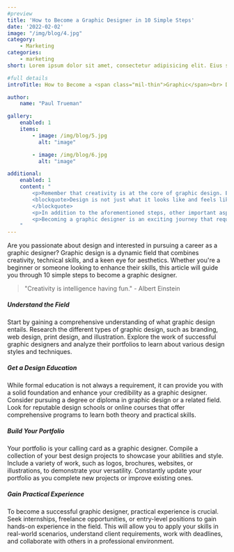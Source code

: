 ```yaml
---
#preview
title: 'How to Become a Graphic Designer in 10 Simple Steps'
date: '2022-02-02'
image: "/img/blog/4.jpg"
category:
    - Marketing
categories:
    - marketing
short: Lorem ipsum dolor sit amet, consectetur adipisicing elit. Eius sequi commodi dignissimos.

#full details
introTitle: How to Become a <span class="mil-thin">Graphic</span><br> Designer in <span class="mil-thin">10 Simple Steps</span>

author:
    name: "Paul Trueman"

gallery:
    enabled: 1
    items:
        - image: /img/blog/5.jpg
          alt: "image"

        - image: /img/blog/6.jpg
          alt: "image"

additional:
    enabled: 1
    content: "
        <p>Remember that creativity is at the core of graphic design. Embrace your creativity, experiment with different ideas, and think outside the box to create unique and impactful designs. Don't be afraid to take risks and push the boundaries of traditional design. Steve Jobs once said:</p>
        <blockquote>Design is not just what it looks like and feels like. Design is how it works. So go ahead, unleash your creativity, and embark on your path to becoming a graphic designer!
        </blockquote>
        <p>In addition to the aforementioned steps, other important aspects of becoming a graphic designer include networking with industry professionals, staying updated on design trends and technologies, and continuously learning and improving your skills.</p>
        <p>Becoming a graphic designer is an exciting journey that requires dedication, hard work, and a genuine passion for design. By following these 10 simple steps, you'll be well on your way to establishing yourself as a skilled graphic designer and opening doors to a rewarding and fulfilling career.</p>
    "
---
```


Are you passionate about design and interested in pursuing a career as a graphic designer? Graphic design is a dynamic field that combines creativity, technical skills, and a keen eye for aesthetics. Whether you're a beginner or someone looking to enhance their skills, this article will guide you through 10 simple steps to become a graphic designer.

> "Creativity is intelligence having fun." - Albert Einstein

##### Understand the Field

Start by gaining a comprehensive understanding of what graphic design entails. Research the different types of graphic design, such as branding, web design, print design, and illustration. Explore the work of successful graphic designers and analyze their portfolios to learn about various design styles and techniques.

##### Get a Design Education

While formal education is not always a requirement, it can provide you with a solid foundation and enhance your credibility as a graphic designer. Consider pursuing a degree or diploma in graphic design or a related field. Look for reputable design schools or online courses that offer comprehensive programs to learn both theory and practical skills.

##### Build Your Portfolio

Your portfolio is your calling card as a graphic designer. Compile a collection of your best design projects to showcase your abilities and style. Include a variety of work, such as logos, brochures, websites, or illustrations, to demonstrate your versatility. Constantly update your portfolio as you complete new projects or improve existing ones.

##### Gain Practical Experience

To become a successful graphic designer, practical experience is crucial. Seek internships, freelance opportunities, or entry-level positions to gain hands-on experience in the field. This will allow you to apply your skills in real-world scenarios, understand client requirements, work with deadlines, and collaborate with others in a professional environment.